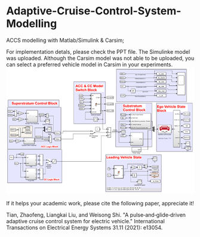 # Adaptive-Cruise-Control-System-Modelling
ACCS modelling with Matlab/Simulink &amp; Carsim;

For implementation detals, please check the PPT file.
The Simulinke model was uploaded.
Although the Carsim model was not able to be uploaded, you can select a preferred vehicle model in Carsim in your experiments.
![accs](ACCS.png)

If it helps your academic work, please cite the following paper, appreciate it!

Tian, Zhaofeng, Liangkai Liu, and Weisong Shi. "A pulse‐and‐glide‐driven adaptive cruise control system for electric vehicle." International Transactions on Electrical Energy Systems 31.11 (2021): e13054.
